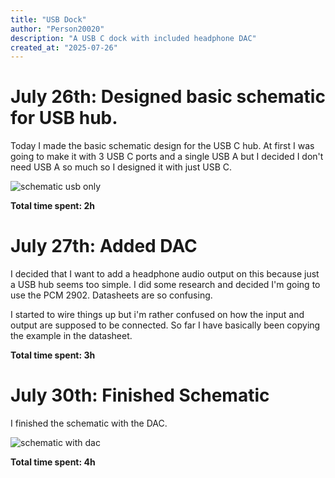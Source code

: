 ```yaml
---
title: "USB Dock"
author: "Person20020"
description: "A USB C dock with included headphone DAC"
created_at: "2025-07-26"
---
```


# July 26th: Designed basic schematic for USB hub.

Today I made the basic schematic design for the USB C hub. At first I was going to make it with 3 USB C ports and a single USB A but I decided I don't need USB A so much so I designed it with just USB C.

![schematic usb only](https://hc-cdn.hel1.your-objectstorage.com/s/v3/f78866cc387196b577825d5fe93dfe28c3956e4f_image.png)

**Total time spent: 2h**


# July 27th: Added DAC

I decided that I want to add a headphone audio output on this because just a USB hub seems too simple. I did some research and decided I'm going to use the PCM 2902. Datasheets are so confusing.

I started to wire things up but i'm rather confused on how the input and output are supposed to be connected. So far I have basically been copying the example in the datasheet.

**Total time spent: 3h**


# July 30th: Finished Schematic

I finished the schematic with the DAC.

![schematic with dac](https://hc-cdn.hel1.your-objectstorage.com/s/v3/3550d5e0e272025ead647784dcff1fd1edd713b2_pcb.png)

**Total time spent: 4h**